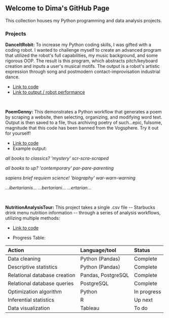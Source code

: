 ## Welcome to Dima's GitHub Page

This collection houses my Python programming and data analysis projects.

### Projects

**DanceItRobit:** To increase my Python coding skills, I was gifted with a coding robot. I wanted to challenge myself to create an advanced program that utilized the robot's full capabilities, my music background, and some rigorous OOP. The result is this program, which abstracts pitch/keyboard creation and inputs a user's musical motifs. The output is a robot's artistic expression through song and postmodern contact-improvisation industrial dance.
- [Link to code](https://github.com/Ugi77/projects/tree/main/DanceItRobit)
- [Link to output / robot performance](https://user-images.githubusercontent.com/97997533/157977307-b7b175e4-75cd-48e1-baef-2c861e1e5930.mp4)
 
<p>&nbsp;</p>

**PoemGenny:** This demonstrates a Python workflow that generates a poem by scraping a website, then selecting, organizing, and modifying word text.  Output is then saved to a file, thus archiving poetry of such...epic, fulsome, magnitude that this code has been banned from the Vogsphere.  Try it out for yourself!
  - [Link to code](https://github.com/Ugi77/projects/tree/main/PoemGenny)
  - Example output:

*all books to classics? 'mystery' scr-scra-scraped* 

*all books to up? 'contemporary' par-pare-parenting* 

*sapiens brief requiem science! 'biography' war-warn-warning*

*...ibertarianis... ...bertariani... ...ertarian...*

<p>&nbsp;</p>

**NutritionAnalysisTour:** This project takes a single .csv file -- Starbucks drink menu nutrition information -- through a series of analysis workflows, utilizing multiple methods:  

   - [Link to code](https://github.com/Ugi77/projects/tree/main/NutritionAnalysisTour) 

   - Progress Table:

 | Action | Language/tool | Status |
| :----------- | :----------- | :----------- |
| Data cleaning  | Python (Pandas)     | Complete  |
| Descriptive statistics  | Python (Pandas)   | Complete |
| Relational database creation | Pandas, PostgreSQL  | Complete |
| Relational database queries | PostgreSQL  | Complete |
| Optimization algorithm | Python  | In progress |
| Inferential statistics | R  | Up next |
| Data visualization | Tableau  | To do |  


